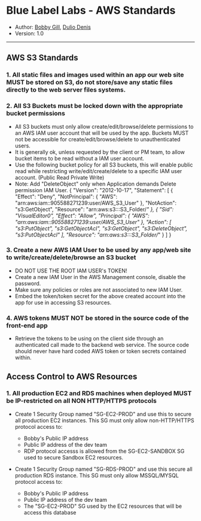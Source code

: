 # Blue Label Labs - AWS Standards
- Author: [Bobby Gill](https://www.bluelabellabs.com/team/bobby-gill/), [Dulio Denis](https://www.bluelabellabs.com/team/dulio-denis/)
- Version: 1.0
---

## AWS S3 Standards

### 1. All static files and images used within an app our web site MUST be stored on S3, do not store/save any static files directly to the web server files systems.

### 2. All S3 Buckets must be locked down with the appropriate bucket permissions
- All S3 buckets must only allow create/edit/browse/delete permissions to an AWS IAM user account that will be used by the app. Buckets MUST not be accessible for create/edit/browse/delete to unauthenticated users.
- It is generally ok, unless requested by the client or PM team, to allow bucket items to be read without a IAM user account.
- Use the following bucket policy for all S3 buckets, this will enable public read while restricting write/edit/create/delete to a specific IAM user account. (Public Read Private Write)
- Note: Add "DeleteObject" only when Application demands Delete permission IAM User.
{
    "Version": "2012-10-17",
    "Statement": [
        {
            "Effect": "Deny",
            "NotPrincipal": {
                "AWS": "arn:aws:iam::905588271239:user/AWS_S3_User"
            },
            "NotAction": "s3:GetObject",
            "Resource": "arn:aws:s3:::S3_Folder/*"
        },
        {
            "Sid": "VisualEditor0",
            "Effect": "Allow",
            "Principal": {
                "AWS": "arn:aws:iam::905588271239:user/AWS_S3_User"
            },
            "Action": [
                "s3:PutObject",
                "s3:GetObjectAcl",
                "s3:GetObject",
                "s3:DeleteObject",
                "s3:PutObjectAcl"
            ],
            "Resource": "arn:aws:s3:::S3_Folder/*"
        }
    ]
}


### 3. Create a new AWS IAM User to be used by any app/web site to write/create/delete/browse an S3 bucket
- DO NOT USE THE ROOT IAM USER's TOKEN!
- Create a new IAM User in the AWS Management console, disable the password.
- Make sure any policies or roles are not associated to new IAM User.
- Embed the token/token secret for the above created account into the app for use in accessing S3 resources.

### 4. AWS tokens MUST NOT be stored in the source code of the front-end app
- Retrieve the tokens to be using on the client side through an authenticated call made to the backend web service. The source code should never have hard coded AWS token or token secrets contained within.

## Access Control to AWS Resources

### 1. All production EC2 and RDS machines when deployed MUST be IP-restricted on all NON HTTP/HTTPS protocols
- Create 1 Security Group named "SG-EC2-PROD" and use this to secure all production EC2 instances. This SG must only allow non-HTTP/HTTPS protocol access to:
    - Bobby's Public IP address
    - Public IP address of the dev team
    - RDP protocol accesss is allowed from the SG-EC2-SANDBOX SG used to secure Sandbox EC2 resources.

- Create 1 Security Group named "SG-RDS-PROD" and use this secure all production RDS instance. This SG must only allow MSSQL/MYSQL protocol access to:
    - Bobby's Public IP address
    - Public IP address of the dev team
    - The "SG-EC2-PROD" SG used by the EC2 resources that will be access this database